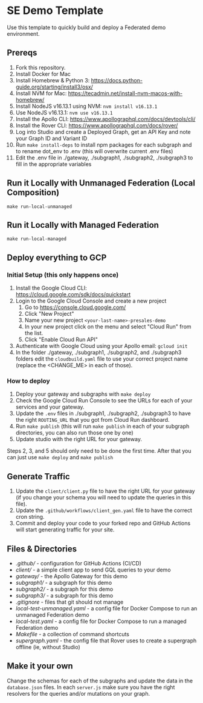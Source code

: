 # SE Demo Template

Use this template to quickly build and deploy a Federated demo environment.

## Prereqs

 1. Fork this repository.
 2. Install Docker for Mac
 3. Install Homebrew & Python 3: https://docs.python-guide.org/starting/install3/osx/
 4. Install NVM for Mac: https://tecadmin.net/install-nvm-macos-with-homebrew/ 
 5. Install NodeJS v16.13.1 using NVM: `nvm install v16.13.1`
 6. Use NodeJS v16.13.1: `nvm use v16.13.1`
 7. Install the Apollo CLI: https://www.apollographql.com/docs/devtools/cli/
 8. Install the Rover CLI: https://www.apollographql.com/docs/rover/
 9. Log into Studio and create a Deployed Graph, get an API Key and note your Graph ID and Variant ID
 10. Run `make install-deps` to install npm packages for each subgraph and to rename dot_env to .env (this will overwrite current .env files)
 11. Edit the .env file in ./gateway, ./subgraph1, ./subgraph2, ./subgraph3 to fill in the appropriate variables

## Run it Locally with Unmanaged Federation (Local Composition)

`make run-local-unmanaged`

## Run it Locally with Managed Federation

`make run-local-managed`

## Deploy everything to GCP

### Initial Setup (this only happens once)

 1. Install the Google Cloud CLI: https://cloud.google.com/sdk/docs/quickstart
 2. Login to the Google Cloud Console and create a new project
    1. Go to https://console.cloud.google.com/
    2. Click "New Project"
    3. Name your new project `<your-last-name>-presales-demo`
    4. In your new project click on the menu and select "Cloud Run" from the list.
    5. Click "Enable Cloud Run API"
 3. Authenticate with Google Cloud using your Apollo email: `gcloud init`
 4. In the folder ./gateway, ./subgraph1, ./subgraph2, and ./subgraph3 folders edit the `cloudbuild.yaml` file to use your correct project name (replace the <CHANGE_ME> in each of those).

### How to deploy

 1. Deploy your gateway and subgraphs with `make deploy`
 2. Check the Google Cloud Run Console to see the URLs for each of your services and your gateway.
 3. Update the `.env` files in ./subgraph1, ./subgraph2, ./subgraph3 to have the right `ROUTING_URL` that you got from Cloud Run dashboard.
 4. Run `make publish` (this will run `make publish` in each of your subgraph directories, you can also run those one by one)
 5. Update studio with the right URL for your gateway.

 Steps 2, 3, and 5 should only need to be done the first time.  After that you can just use `make deploy` and `make publish`

## Generate Traffic

 1. Update the `client/client.py` file to have the right URL for your gateway (if you change your schema you will need to update the queries in this file).
 2. Update the `.github/workflows/client_gen.yaml` file to have the correct cron string.
 3. Commit and deploy your code to your forked repo and GitHub Actions will start generating traffic for your site.


## Files & Directories

 * _.github/_ - configuration for GitHub Actions (CI/CD)
 * _client/_ - a simple client app to send GQL queries to your demo
 * _gateway/_ - the Apollo Gateway for this demo
 * _subgraph1/_ - a subgraph for this demo
 * _subgraph2/_ - a subgraph for this demo
 * _subgraph3/_ - a subgraph for this demo
 * _.gitignore_ - files that git should not manage
 * _local-test-unmanaged.yaml_ - a config file for Docker Compose to run an unmanaged Federation demo
 * _local-test.yaml_ - a config file for Docker Compose to run a managed Federation demo
 * _Makefile_ - a collection of command shortcuts
 * _supergraph.yaml_ - the config file that Rover uses to create a supergraph offline (ie, without Studio)

## Make it your own

Change the schemas for each of the subgraphs and update the data in the `database.json` files.  In each `server.js` make sure you have the right resolvers for the queries and/or mutations on your graph. 